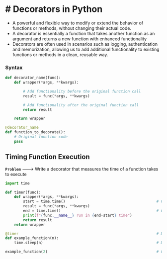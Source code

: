 # # Decorators in Python

- A powerful and flexible way to modify or extend the behavior of functions or methods, without changing their actual code.
- A decorator is essentially a function that takes another function as an argument and returns a new function with enhanced functionality
- Decorators are often used in scenarios such as logging, authentication and memorization, allowing us to add additional functionality to existing functions or methods in a clean, reusable way.

### Syntax

``` py
def decorator_name(func):
    def wrapper(*args, **kwargs):

        # Add functionality before the original function call
        result = func(*args, **kwargs)

        # Add functionality after the original function call
        return result

    return wrapper

@decorator_name
def function_to_decorate():
    # Original function code
    pass
```

## Timing Function Execution

**`Problem`** ---> Write a decorator that measures the time of a function takes to execute

``` py
import time

def timer(func):
    def wrapper(*args, **kwargs):
        start = time.time()                                         # Calculate Sarting time 
        result = func(*args, **kwargs)
        end = time.time()                                           # Calculate Ending time
        print(f"{func.__name__} run in {end-start} time")
        return result
    return wrapper

@timer                                                              # Decorator
def example_function(n):
    time.sleep(n)                                                   # Delay execution for a given number of seconds.

example_function(2)                                                 # Output : example_function run in 2.0004477500915527 time
```

















